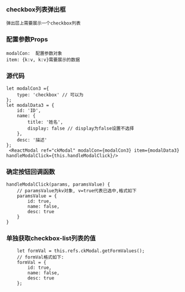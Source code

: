 ### checkbox列表弹出框  
    弹出层上需要展示一个checkbox列表 
### 配置参数Props  
    modalCon:  配置参数对象
    item: {k:v, k:v}需要展示的数据
### 源代码  
 
```
let modalCon3 ={
    type: 'checkbox' // 可以为
};
let modalData3 = {
    id: 'ID',
    name: {
        title: '姓名',
        display: false // display为false设置不选择
    },
    desc: '描述'
};
 <ReactModal ref="ckModal" modalCon={modalCon3} item={modalData3} handleModalClick={this.handleModalClick}/>
```
### 确定按钮回调函数  
```
handleModalClick(params, paramsValue) {
    // paramsValue为kv对象, v=true代表已选中,格式如下
    paramsValue = {
        id: true,
        name: false,
        desc: true
    }
}
```
### 单独获取checkbox-list列表的值
```
    let formVal = this.refs.ckModal.getFormValues();
    // formVal格式如下:
    formVal = {
        id: true,
        name: false,
        desc: true
    };
```

